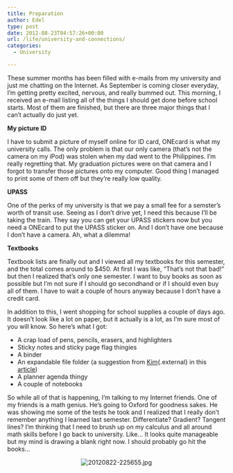 ```yaml
---
title: Preparation
author: Edel
type: post
date: 2012-08-23T04:57:26+00:00
url: /life/university-and-connections/
categories:
  - University

---
```

These summer months has been filled with e-mails from my university and just me chatting on the Internet. As September is coming closer everyday, I&#8217;m getting pretty excited, nervous, and really bummed out. This morning, I received an e-mail listing all of the things I should get done before school starts. Most of them are finished, but there are three major things that I can&#8217;t actually do just yet.

**My picture ID**
  
I have to submit a picture of myself online for ID card, ONEcard is what my university calls. The only problem is that our only camera (that&#8217;s not the camera on my iPod) was stolen when my dad went to the Philippines. I&#8217;m really regretting that. My graduation pictures were on that camera and I forgot to transfer those pictures onto my computer. Good thing I managed to print some of them off but they&#8217;re really low quality.

**UPASS**
  
One of the perks of my university is that we pay a small fee for a semster&#8217;s worth of transit use. Seeing as I don&#8217;t drive yet, I need this because I&#8217;ll be taking the train. They say you can get your UPASS stickers now but you need a ONEcard to put the UPASS sticker on. And I don&#8217;t have one because I don&#8217;t have a camera. Ah, what a dilemma!

**Textbooks**
  
Textbook lists are finally out and I viewed all my textbooks for this semester, and the total comes around to $450. At first I was like, &#8220;That&#8217;s not that bad!&#8221; but then I realized that&#8217;s only one semester. I want to buy books as soon as possible but I&#8217;m not sure if I should go secondhand or if I should even buy all of them. I have to wait a couple of hours anyway because I don&#8217;t have a credit card.

In addition to this, I went shopping for school supplies a couple of days ago. It doesn&#8217;t look like a lot on paper, but it actually is a lot, as I&#8217;m sure most of you will know. So here&#8217;s what I got:

  * A crap load of pens, pencils, erasers, and highlighters
  * Sticky notes and sticky page flag thingies
  * A binder
  * An expandable file folder (a suggestion from [Kim][1]{.external} in this [article][2])
  * A planner agenda thingy
  * A couple of notebooks

So while all of that is happening, I&#8217;m talking to my Internet friends. One of my friends is a math genius. He&#8217;s going to Oxford for goodness sakes. He was showing me some of the tests he took and I realized that I really don&#8217;t remember anything I learned last semester. Differentiate? Gradient? Tangent lines? I&#8217;m thinking that I need to brush up on my calculus and all around math skills before I go back to university. Like&#8230; It looks quite manageable but my mind is drawing a blank right now. I should probably go hit the books&#8230;

<div align="center">
  <img src="http://brokenphrases.info/wp-content/uploads/2012/08/20120822-225655.jpg" alt="20120822-225655.jpg" class="alignnone size-full" />
</div>

<ol class="footnote">
</ol>

 [1]: http://fadedout.com
 [2]: http://fadedout.com/2012/04/13/tips-for-success-in-school/
